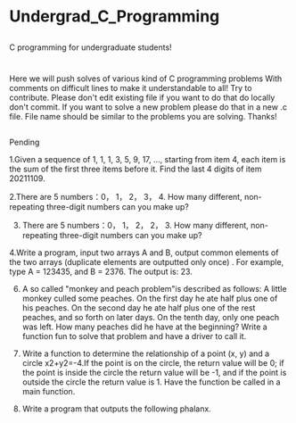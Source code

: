 # Undergrad_C_Programming
##
C programming for undergraduate students!
#
Here we will push solves of various kind of C programming problems
With comments on difficult lines to make it understandable to all!
Try to contribute.
Please don't edit existing file if you want to do that do locally don't commit.
If you want to solve a new problem please do that in a new .c file.
File name should be similar to the problems you are solving.
Thanks!

##
Pending

1.Given a sequence of 1, 1, 1, 3, 5, 9, 17, …, starting from item 4, each item is the sum of the first three items before it. Find the last 4 digits of item 20211109.

2.There are 5 numbers：0， 1， 2， 3， 4. How many different, non-repeating three-digit numbers can you make up? 

3. There are 5 numbers：0， 1， 2， 2， 3. How many different, non-repeating three-digit numbers can you make up? 

4.Write a program, input two arrays A and B, output common elements of the two arrays (duplicate elements are outputted only once) . For example, type A = 123435, and B = 2376. The output is: 23.


6. A so called "monkey and peach problem"is described as follows: A little monkey culled some peaches. On the first day he ate half plus one of his peaches. On the second day he ate half plus one of the rest peaches, and so forth on later days. On the tenth day, only one peach was left. How many peaches did he have at the beginning? Write a function fun to solve that problem and have a driver to call it. 

7. Write a function to determine the relationship of a point (x, y) and a circle x2+y2=-4.If the point is on the circle, the return value will be 0; if the point is inside the circle the return value will be -1, and if the point is outside the circle the return value is 1. Have the function be called in a main function.


8. Write a program that outputs the following phalanx.

